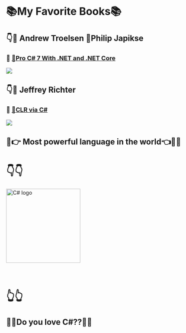 # :books:My Favorite Books:books:
## :point_down::man: Andrew Troelsen :man:Philip Japikse  
### :book: <a href="https://www.apress.com/la/book/9781484230176">:rocket:Pro C# 7 With .NET and .NET Core</a>
<p align="Left"><img src="https://images.springer.com/sgw/books/medium/9781484230176.jpg" ></p>


## :point_down::man: Jeffrey Richter
### :book: <a href="https://ptgmedia.pearsoncmg.com/images/9780735667457/samplepages/9780735667457.pdf">:rocket:CLR via C#</a>
<p align="Left"><img src="https://images-na.ssl-images-amazon.com/images/I/41zZ5aN3ypL._SX258_BO1,204,203,200_.jpg" ></p>





## :muscle::point_right: Most powerful language in the world:point_left::muscle::stuck_out_tongue_winking_eye:  

# :point_down::point_down:
<p > <img src="https://interset.co.th/wp-content/uploads/2018/07/27_c-sharp-logo-filled.png" alt="C# logo" style="float:center; margin-right:25px;" width="200" height="200"></p><br/>

# :point_up_2::point_up_2: 

 ## :blue_heart::green_heart:Do you love C#??:green_heart::blue_heart:

